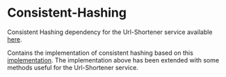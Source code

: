 # Consistent-Hashing
Consistent Hashing dependency for the Url-Shortener service available [here](https://github.com/Balzu/url-shortener).

Contains the implementation of consistent hashing based on this [implementation](https://github.com/gomathi/ConsistentHashing).
The implementation above has been extended with some methods useful for the Url-Shortener service.
